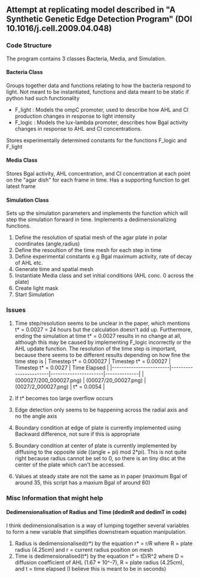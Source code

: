## Attempt at replicating model described in "A Synthetic Genetic Edge Detection Program" (DOI 10.1016/j.cell.2009.04.048)

### Code Structure
The program contains 3 classes Bacteria, Media, and Simulation.

#### Bacteria Class
Groups together data and functions relating to how the bacteria respond to light. Not meant to be instantiated, functions and data meant to be static if python had such functionality

* F_light : Models the ompC promoter, used to describe how AHL and CI production changes in response to light intensity
* F_logic : Models the lux-lambda promoter, describes how Bgal activity changes in response to AHL and CI concentrations.

Stores experimentally determined constants for the functions F_logic and F_light

#### Media Class
Stores Bgal activity, AHL concentration, and CI concentration at each point on the "agar dish" for each frame in time. Has a supporting function to get latest frame

#### Simulation Class
Sets up the simulation parameters and implements the function which will step the simulation forward in time. Implements a dedimensionalizing functions.

1. Define the resolution of spatial mesh of the agar plate in polar coordinates (angle,radius)
2. Define the resoultion of the time mesh for each step in time
3. Define experimental constants e.g Bgal maximum activity, rate of decay of AHL etc.
4. Generate time and spatial mesh
5. Instantiate Media class and set initial conditions (AHL conc. 0 across the plate)
6. Create light mask
7. Start Simulation

### Issues
1. Time step/resolution seems to be unclear in the paper, which mentions t* = 0.0027 = 24 hours but the calculation doesn't add up. Furthermore, ending the simulation at time t* = 0.0027 results in no change at all, although this may be caused by implementing F_logic incorrectly or the AHL update function. The resolution of the time step is important, because there seems to be different results depending on how fine the time step is
| Timestep t* = 0.000027 | Timestep t* = 0.00027 | Timestep t* = 0.0027 | Time Elapsed |
|------------------------|-----------------------|----------------------|--------------|
| (000027/200_000027.png) | (00027/20_00027.png) | (0027/2_000027.png) | t* = 0.0054 |

2. If t* becomes too large overflow occurs
3. Edge detection only seems to be happening across the radial axis and no the angle axis
4. Boundary condition at edge of plate is currently implemented using Backward difference, not sure if this is appropriate
5. Boundary condition at center of plate is currently implemented by diffusing to the opposite side ((angle + pi) mod 2*pi). This is not quite right because radius cannot be set to 0, so there is an tiny disc at the center of the plate which can't be accessed.
6. Values at steady state are not the same as in paper (maximum Bgal of around 35, this script has a maxium Bgal of around 60)

### Misc Information that might help
#### Dedimensionalisation of Radius and Time (dedimR and dedimT in code)
I think dedimensionalisation is a way of lumping together several variables to form a new variable that simplifies downstream equation manipulation.
1. Radius is dedimensionalised(r*) by the equation r* = r/R where R = plate radius (4.25cm) and r = current radius position on mesh
2. Time is dedimensionalised(t*) by the equation t* = tD/R^2 where D = diffusion coefficient of AHL (1.67 * 10^-7), R = plate radius (4.25cm), and t = time elapsed (I believe this is meant to be in seconds)

